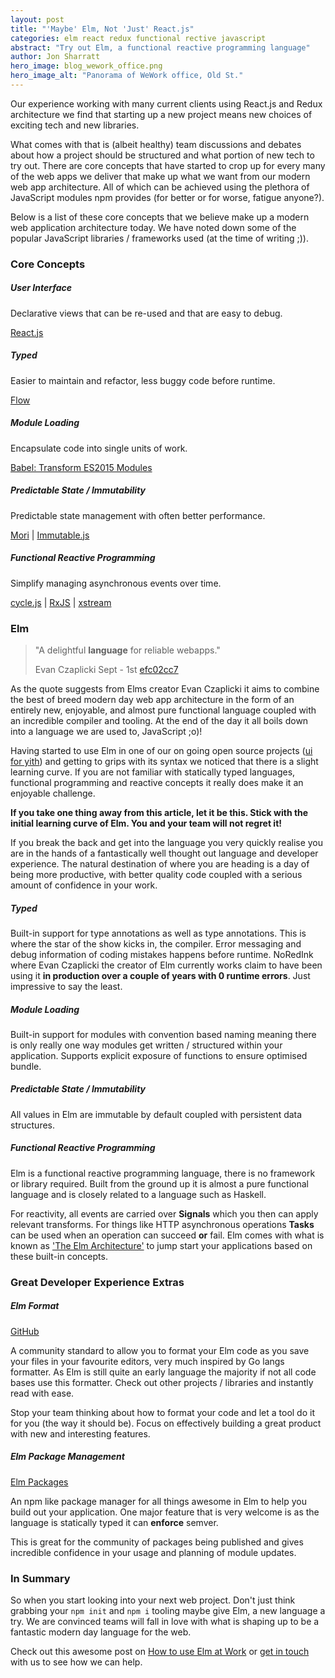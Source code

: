 ```yaml
---
layout: post
title: "'Maybe' Elm, Not 'Just' React.js"
categories: elm react redux functional rective javascript
abstract: "Try out Elm, a functional reactive programming language"
author: Jon Sharratt
hero_image: blog_wework_office.png
hero_image_alt: "Panorama of WeWork office, Old St."
---
```


Our experience working with many current clients using React.js and Redux architecture we find that starting up a new project means new choices of exciting tech and new libraries.

What comes with that is (albeit healthy) team discussions and debates about how a project should be structured and what portion of new tech to try out.  There are core concepts that have started to crop up for every many of the web apps we deliver that make up what we want from our modern web app architecture.  All of which can be achieved using the plethora of JavaScript modules npm provides (for better or for worse, fatigue anyone?).

Below is a list of these core concepts that we believe make up a modern web application architecture today. We have noted down some of the popular JavaScript libraries / frameworks used (at the time of writing ;)).

### Core Concepts

##### User Interface
Declarative views that can be re-used and that are easy to debug.

[React.js](https://facebook.github.io/react/)

##### Typed
Easier to maintain and refactor, less buggy code before runtime.

[Flow](https://github.com/facebook/flow)

##### Module Loading
Encapsulate code into single units of work.

[Babel: Transform ES2015 Modules](http://babeljs.io/docs/plugins/transform-es2015-modules-commonjs/)

##### Predictable State / Immutability
Predictable state management with often better performance.

[Mori](https://github.com/swannodette/mori) | 
[Immutable.js](https://github.com/facebook/immutable-js/)

##### Functional Reactive Programming
Simplify managing asynchronous events over time.

[cycle.js](http://staltz.com/xstream/) | 
[RxJS](http://reactivex.io/rxjs/) | 
[xstream](http://staltz.com/xstream/)

### Elm
> "A delightful **language** for reliable webapps."
>
> Evan Czaplicki Sept - 1st [efc02cc7](https://github.com/elm-lang/elm-lang.org/commit/239634b491b07461eb7b90f565ad8034e09cca78#diff-efc02cc79e4da914bfcf4748f4648174R32)

As the quote suggests from Elms creator Evan Czaplicki it aims to combine the best of breed modern day web app architecture in the form of an entirely new, enjoyable, and almost pure functional language coupled with an incredible compiler and tooling.  At the end of the day it all boils down into a language we are used to, JavaScript ;o)!

Having started to use Elm in one of our on going open source projects ([ui for yith](https://github.com/craftship/yith-ui)) and getting to grips with its syntax we noticed that there is a slight learning curve.  If you are not familiar with statically typed languages, functional programming and reactive concepts it really does make it an enjoyable challenge.

**If you take one thing away from this article, let it be this.  Stick with the initial learning curve of Elm.  You and your team will not regret it!**

If you break the back and get into the language you very quickly realise you are in the hands of a fantastically well thought out language and developer experience.  The natural destination of where you are heading is a day of being more productive, with better quality code coupled with a serious amount of confidence in your work.

##### Typed

Built-in support for type annotations as well as type annotations.  This is where the star of the show kicks in, the compiler.  Error messaging and debug information of coding mistakes happens before runtime.  NoRedInk where Evan Czaplicki the creator of Elm currently works claim to have been using it **in production over a couple of years with 0 runtime errors**.  Just impressive to say the least.

##### Module Loading

Built-in support for modules with convention based naming meaning there is only really one way modules get written / structured within your application.  Supports explicit exposure of functions to ensure optimised bundle.

##### Predictable State / Immutability

All values in Elm are immutable by default coupled with persistent data structures.

##### Functional Reactive Programming

Elm is a functional reactive programming language, there is no framework or library required.  Built from the ground up it is almost a pure functional language and is closely related to a language such as Haskell.

For reactivity, all events are carried over **Signals** which you then can apply relevant transforms.  For things like HTTP asynchronous operations **Tasks** can be used when an operation can succeed **or** fail.  Elm comes with what is known as ['The Elm Architecture'](https://guide.elm-lang.org/architecture/) to jump start your applications based on these built-in concepts.

### Great Developer Experience Extras

##### Elm Format
[GitHub](https://github.com/avh4/elm-format)

A community standard to allow you to format your Elm code as you save your files in your favourite editors, very much inspired by Go langs formatter.  As Elm is still quite an early language the majority if not all code bases use this formatter.  Check out other projects / libraries and instantly read with ease.

Stop your team thinking about how to format your code and let a tool do it for you (the way it should be).  Focus on effectively building a great product with new and interesting features.

##### Elm Package Management
[Elm Packages](http://package.elm-lang.org/)

An npm like package manager for all things awesome in Elm to help you build out your application.  One major feature that is very welcome is as the language is statically typed it can **enforce** semver.

This is great for the community of packages being published and gives incredible confidence in your usage and planning of module updates.


### In Summary

So when you start looking into your next web project.  Don't just think grabbing your `npm init` and `npm i` tooling maybe give Elm, a new language a try.  We are convinced teams will fall in love with what is shaping up to be a fantastic modern day language for the web.

Check out this awesome post on [How to use Elm at Work](http://elm-lang.org/blog/how-to-use-elm-at-work) or [get in touch](hello@craftship.io) with us to see how we can help.
